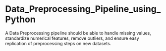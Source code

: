 # Data_Preprocessing_Pipeline_using_Python
A Data Preprocessing pipeline should be able to handle missing values, standardize numerical features, remove outliers, and ensure easy replication of preprocessing steps on new datasets.
